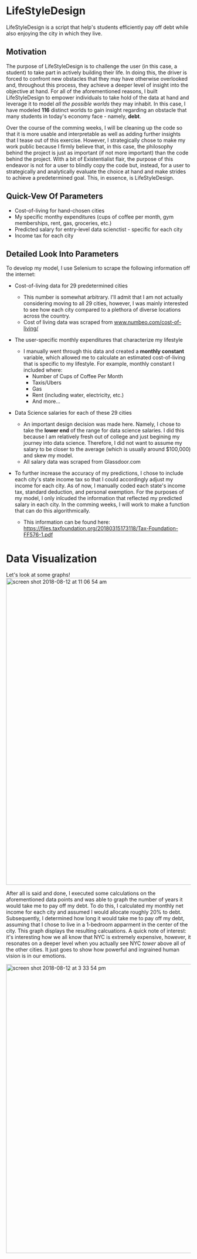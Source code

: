 # LifeStyleDesign
LifeStyleDesign is a script that help's students efficiently pay off debt while also enjoying the city in which they live.

## Motivation
The purpose of LifeStyleDesign is to challenge the user (in this case, a student) to take part in actively building their life. In doing this, the driver is forced to confront new obstacles that they may have otherwise overlooked and, throughout this process, they achieve a deeper level of insight into the objective at hand. For all of the aforementioned reasons, I built LifeStyleDesign to empower individuals to take hold of the data at hand and leverage it to model *all the possible worlds* they may inhabit. In this case, I have modeled **116** distinct worlds to gain insight regarding an obstacle that many students in today's economy face - namely, **debt**. 

Over the course of the comming weeks, I will be cleaning up the code so that it is more usable and interpretable as well as adding further insights that I tease out of this exercise. However, I strategically chose to make my work public because I firmly believe that, in this case, the philosophy behind the project is just as important (if not more important) than the code behind the project. With a bit of Existentialist flair, the purpose of this endeavor is not for a user to blindly copy the code but, instead, for a user to strategically and analytically evaluate the choice at hand and make strides to achieve a predetermined goal. This, in essence, is LifeStyleDesign. 

## Quick-Vew Of Parameters
  - Cost-of-living for hand-chosen cities
  - My specific monthy expenditures (cups of coffee per month, gym memberships, rent, gas, groceries, etc.)
  - Predicted salary for entry-level data scienctist - specific for each city
  - Income tax for each city

## Detailed Look Into Parameters
To develop my model, I use Selenium to scrape the following information off the internet:
  - Cost-of-living data for 29 predetermined cities
    - This number is somewhat arbitrary. I'll admit that I am not actually considering moving to all 29 cities, however, I was mainly interested to see how each city compared to a plethora of diverse locations across the country.
    - Cost of living data was scraped from www.numbeo.com/cost-of-living/
  - The user-specific monthly expenditures that characterize my lifestyle
    - I manually went through this data and created a **monthly constant** variable, which allowed me to calculate an estimated cost-of-living that is specific to my lifestyle. For example, monthly constant I included where:
      - Number of Cups of Coffee Per Month
      - Taxis/Ubers 
      - Gas
      - Rent (including water, electricity, etc.)
      - And more...
- Data Science salaries for each of these 29 cities
  - An important design decision was made here. Namely, I chose to take the **lower end** of the range for data science salaries. I did this because I am relatively fresh out of college and just begining my journey into data science. Therefore, I did not want to assume my salary to be closer to the average (which is usually around $100,000) and skew my model.
   - All salary data was scraped from Glassdoor.com

- To further increase the accuracy of my predictions, I chose to include each city's state income tax so that I could accordingly adjust my income for each city. As of now, I manually coded each state's income tax, standard deduction, and personal exemption. For the purposes of my model, I only inlcuded the information that reflected my predicted salary in each city. In the comming weeks, I will work to make a function that can do this algorithmically.
    - This information can be found here: https://files.taxfoundation.org/20180315173118/Tax-Foundation-FF576-1.pdf


# Data Visualization
Let's look at some graphs!
<img width="834" alt="screen shot 2018-08-12 at 11 06 54 am" src="https://user-images.githubusercontent.com/34213201/44036537-de037e1e-9ec6-11e8-94af-adc1ba20a60a.png">

After all is said and done, I executed some calculations on the aforementioned data points and was able to graph the number of years it would take me to pay off my debt. To do this, I calculated my monthly net income for each city and assumed I would allocate roughly 20% to debt. Subsequently, I determined how long it would take me to pay off my debt, assuming that I chose to live in a 1-bedroom apparment in the center of the city. This graph displays the resulting calcuations. A quick note of interest: it's interesting how we all know that NYC is extremely expensive, however, it resonates on a deeper level when you actually see NYC *tower* above all of the other cities. It just goes to show how powerful and ingrained human vision is in our emotions.


<img width="785" alt="screen shot 2018-08-12 at 3 33 54 pm" src="https://user-images.githubusercontent.com/34213201/44036543-e07607ca-9ec6-11e8-885b-8c3e34362e7e.png">
